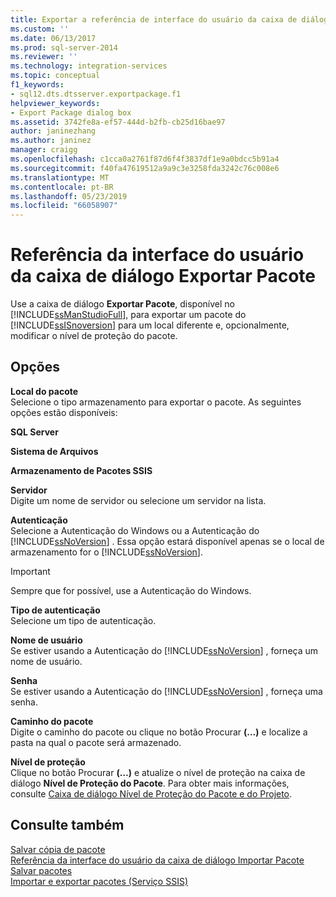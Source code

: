 ```yaml
---
title: Exportar a referência de interface do usuário da caixa de diálogo pacote | Microsoft Docs
ms.custom: ''
ms.date: 06/13/2017
ms.prod: sql-server-2014
ms.reviewer: ''
ms.technology: integration-services
ms.topic: conceptual
f1_keywords:
- sql12.dts.dtsserver.exportpackage.f1
helpviewer_keywords:
- Export Package dialog box
ms.assetid: 3742fe8a-ef57-444d-b2fb-cb25d16bae97
author: janinezhang
ms.author: janinez
manager: craigg
ms.openlocfilehash: c1cca0a2761f87d6f4f3837df1e9a0bdcc5b91a4
ms.sourcegitcommit: f40fa47619512a9a9c3e3258fda3242c76c008e6
ms.translationtype: MT
ms.contentlocale: pt-BR
ms.lasthandoff: 05/23/2019
ms.locfileid: "66058907"
---
```

# <a name="export-package-dialog-box-ui-reference"></a>Referência da interface do usuário da caixa de diálogo Exportar Pacote
  Use a caixa de diálogo **Exportar Pacote**, disponível no [!INCLUDE[ssManStudioFull](../includes/ssmanstudiofull-md.md)], para exportar um pacote do [!INCLUDE[ssISnoversion](../includes/ssisnoversion-md.md)] para um local diferente e, opcionalmente, modificar o nível de proteção do pacote.  
  
## <a name="options"></a>Opções  
 **Local do pacote**  
 Selecione o tipo armazenamento para exportar o pacote. As seguintes opções estão disponíveis:  
  
 **SQL Server**  
  
 **Sistema de Arquivos**  
  
 **Armazenamento de Pacotes SSIS**  
  
 **Servidor**  
 Digite um nome de servidor ou selecione um servidor na lista.  
  
 **Autenticação**  
 Selecione a Autenticação do Windows ou a Autenticação do [!INCLUDE[ssNoVersion](../includes/ssnoversion-md.md)] . Essa opção estará disponível apenas se o local de armazenamento for o [!INCLUDE[ssNoVersion](../includes/ssnoversion-md.md)].  
  
> [!IMPORTANT]  
>  Sempre que for possível, use a Autenticação do Windows.  
  
 **Tipo de autenticação**  
 Selecione um tipo de autenticação.  
  
 **Nome de usuário**  
 Se estiver usando a Autenticação do [!INCLUDE[ssNoVersion](../includes/ssnoversion-md.md)] , forneça um nome de usuário.  
  
 **Senha**  
 Se estiver usando a Autenticação do [!INCLUDE[ssNoVersion](../includes/ssnoversion-md.md)] , forneça uma senha.  
  
 **Caminho do pacote**  
 Digite o caminho do pacote ou clique no botão Procurar **(…)** e localize a pasta na qual o pacote será armazenado.  
  
 **Nível de proteção**  
 Clique no botão Procurar **(…)** e atualize o nível de proteção na caixa de diálogo **Nível de Proteção do Pacote**. Para obter mais informações, consulte [Caixa de diálogo Nível de Proteção do Pacote e do Projeto](../../2014/integration-services/package-and-project-protection-level-dialog-box.md).  
  
## <a name="see-also"></a>Consulte também  
 [Salvar cópia de pacote](../../2014/integration-services/save-copy-of-package.md)   
 [Referência da interface do usuário da caixa de diálogo Importar Pacote](../../2014/integration-services/import-package-dialog-box-ui-reference.md)   
 [Salvar pacotes](save-packages.md)   
 [Importar e exportar pacotes &#40;Serviço SSIS&#41;](../../2014/integration-services/import-and-export-packages-ssis-service.md)  
  
  
